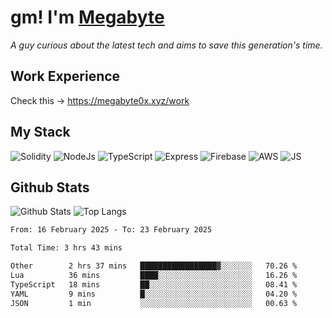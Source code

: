 # gm! I'm [Megabyte](https://megabyte0x.xyz/)

*A guy curious about the latest tech and aims to save this generation's time.*

## Work Experience

Check this -> https://megabyte0x.xyz/work

## My Stack

![Solidity](https://img.shields.io/badge/solidity-grey?style=for-the-badge&logo=solidity&logoColor=Green)
![NodeJs](https://img.shields.io/badge/NODE_JS-grey?style=for-the-badge&logo=nodedotjs&logoColor=Green)
![TypeScript](https://img.shields.io/badge/TS-grey?style=for-the-badge&logo=typescript&logoColor=Green)
![Express](https://img.shields.io/badge/EXPRESS-grey?style=for-the-badge&logo=EXPRESS&logoColor=Green)
![Firebase](https://img.shields.io/badge/EXPRESS-grey?style=for-the-badge&logo=EXPRESS&logoColor=Green)
![AWS](https://img.shields.io/badge/AWS-grey?style=for-the-badge&logo=amazonaws&logoColor=Yellow)
![JS](https://img.shields.io/badge/JS-grey?style=for-the-badge&logo=javascript&logoColor=Green)

## Github Stats

![Github Stats](https://github-readme-stats.vercel.app/api?username=megabyte0x&show_icons=true&theme=dark&hide_border=true&bg_color=0D1117) ![Top Langs](https://github-readme-stats.vercel.app/api/top-langs/?username=megabyte0x&layout=compact&theme=dark)

<!--START_SECTION:waka-->

```txt
From: 16 February 2025 - To: 23 February 2025

Total Time: 3 hrs 43 mins

Other        2 hrs 37 mins   █████████████████▓░░░░░░░   70.26 %
Lua          36 mins         ████░░░░░░░░░░░░░░░░░░░░░   16.26 %
TypeScript   18 mins         ██░░░░░░░░░░░░░░░░░░░░░░░   08.41 %
YAML         9 mins          █░░░░░░░░░░░░░░░░░░░░░░░░   04.20 %
JSON         1 min           ░░░░░░░░░░░░░░░░░░░░░░░░░   00.63 %
```

<!--END_SECTION:waka-->



